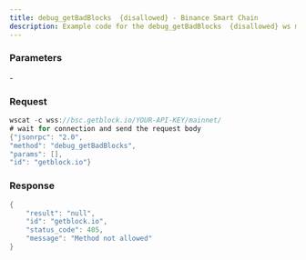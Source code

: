 ```yaml
---
title: debug_getBadBlocks  {disallowed} - Binance Smart Chain
description: Example code for the debug_getBadBlocks  {disallowed} ws method. Сomplete guide on how to use debug_getBadBlocks  {disallowed} ws in GetBlock.io Web3 documentation.
---
```


### Parameters


\-

### Request

``` java
wscat -c wss://bsc.getblock.io/YOUR-API-KEY/mainnet/ 
# wait for connection and send the request body 
{"jsonrpc": "2.0",
"method": "debug_getBadBlocks",
"params": [],
"id": "getblock.io"}
```

###  Response

``` java
{
    "result": "null",
    "id": "getblock.io",
    "status_code": 405,
    "message": "Method not allowed"
}
```

